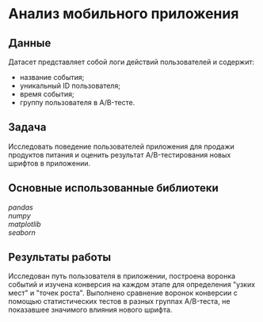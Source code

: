 # Анализ мобильного приложения
## Данные
Датасет представляет собой логи действий пользователей и содержит:
- название события;
- уникальный ID пользователя;
- время события;
- группу пользователя в A/B-тесте.
## Задача
Исследовать поведение пользователей приложения для продажи продуктов питания и оценить результат A/B-тестирования новых шрифтов в приложении.
## Основные использованные библиотеки
*pandas  
numpy  
matplotlib  
seaborn*
## Результаты работы
Исследован путь пользователя в приложении, построена воронка событий и изучена конверсия на каждом этапе для определения "узких мест" и "точек роста". Выполнено сравнение воронок конверсии с помощью статистических тестов в разных группах A/B-теста, не показавшее значимого влияния нового шрифта.
